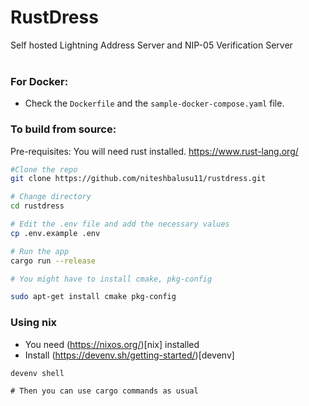 # RustDress
Self hosted Lightning Address Server and NIP-05 Verification Server
<br></br>

### For Docker:

- Check the `Dockerfile` and the `sample-docker-compose.yaml` file.

### To build from source:
Pre-requisites:
You will need rust installed.
https://www.rust-lang.org/


```bash
#Clone the repo
git clone https://github.com/niteshbalusu11/rustdress.git

# Change directory
cd rustdress

# Edit the .env file and add the necessary values
cp .env.example .env

# Run the app
cargo run --release

# You might have to install cmake, pkg-config

sudo apt-get install cmake pkg-config
```

### Using nix

- You need (https://nixos.org/)[nix] installed
- Install (https://devenv.sh/getting-started/)[devenv]

```
devenv shell

# Then you can use cargo commands as usual
```

